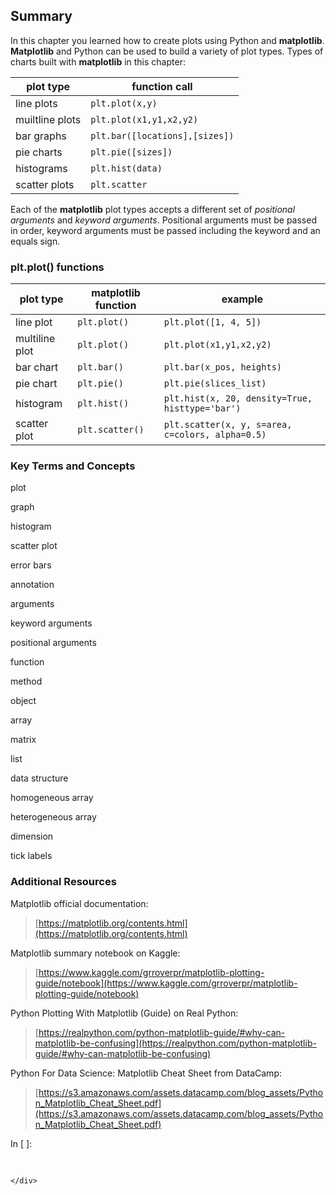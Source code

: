 
## Summary
In this chapter you learned how to create plots using Python and **matplotlib**. **Matplotlib** and Python can be used to build a variety of plot types.
Types of charts built with **matplotlib** in this chapter:

| plot type | function call |
| --- | --- |
| line plots | ```plt.plot(x,y)``` |
| muiltline plots | ```plt.plot(x1,y1,x2,y2)``` |
| bar graphs | ```plt.bar([locations],[sizes])``` |
| pie charts | ```plt.pie([sizes])```
| histograms | ```plt.hist(data)``` |
| scatter plots | ```plt.scatter``` |
Each of the **matplotlib** plot types accepts a different set of _positional arguments_ and _keyword arguments_. Positional arguments must be passed in order, keyword arguments must be passed including the keyword and an equals sign. 
### plt.plot() functions

| plot type | matplotlib function | example |
| --- | --- | --- |
| line plot | ```plt.plot()``` | ```plt.plot([1, 4, 5])``` |
| multiline plot | ```plt.plot()``` | ```plt.plot(x1,y1,x2,y2)``` |
| bar chart | ```plt.bar()``` | ```plt.bar(x_pos, heights)``` |
| pie chart | ```plt.pie()``` | ```plt.pie(slices_list)``` |
| histogram | ```plt.hist()``` | ```plt.hist(x, 20, density=True, histtype='bar')```
| scatter plot | ```plt.scatter()``` | ```plt.scatter(x, y, s=area, c=colors, alpha=0.5)``` |
### Key Terms and Concepts
plot

graph

histogram

scatter plot

error bars

annotation

arguments

keyword arguments

positional arguments

function

method

object

array

matrix

list

data structure

homogeneous array

heterogeneous array

dimension

tick labels
### Additional Resources
Matplotlib official documentation: 

 > [https://matplotlib.org/contents.html](https://matplotlib.org/contents.html)

Matplotlib summary notebook on Kaggle:

 > [https://www.kaggle.com/grroverpr/matplotlib-plotting-guide/notebook](https://www.kaggle.com/grroverpr/matplotlib-plotting-guide/notebook)

Python Plotting With Matplotlib (Guide) on Real Python:

 > [https://realpython.com/python-matplotlib-guide/#why-can-matplotlib-be-confusing](https://realpython.com/python-matplotlib-guide/#why-can-matplotlib-be-confusing)

Python For Data Science: Matplotlib Cheat Sheet from DataCamp:

 > [https://s3.amazonaws.com/assets.datacamp.com/blog_assets/Python_Matplotlib_Cheat_Sheet.pdf](https://s3.amazonaws.com/assets.datacamp.com/blog_assets/Python_Matplotlib_Cheat_Sheet.pdf)
<div class="cell border-box-sizing code_cell rendered">
<div class="input">
<div class="prompt input_prompt">In&nbsp;[&nbsp;]:</div>
<div class="inner_cell">
    <div class="input_area">
<div class=" highlight hl-ipython3"><pre><span></span> 
</pre></div>

    </div>
</div>
</div>

</div>
 

